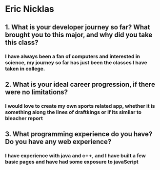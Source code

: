 <h1> Eric Nicklas </h1>
<h2>1.	What is your developer journey so far? What brought you to this major, and why did you take this class?</h2>
<h3>I have always been a fan of computers and interested in science, my journey so far has just been the classes I have taken in college.</h3>
<h2>2.	What is your ideal career progression, if there were no limitations?</h2>
<h3>I would love to create my own sports related app, whether it is something along the lines of draftkings or if its similar to bleacher report</h3>
<h2>3.	What programming experience do you have? Do you have any web experience?</h2>
<h3>I have experience with java and c++, and I have built a few basic pages and have had some exposure to javaScript</h3>
